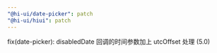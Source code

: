 ```yaml
---
"@hi-ui/date-picker": patch
"@hi-ui/hiui": patch
---
```


fix(date-picker): disabledDate 回调的时间参数加上 utcOffset 处理 (5.0)
